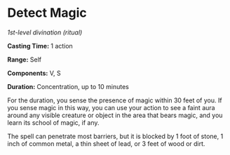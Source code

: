 <title>Detect Magic</title>

# Detect Magic

_1st-level divination (ritual)_

**Casting Time:** 1 action

**Range:** Self

**Components:** V, S

**Duration:** Concentration, up to 10 minutes

For the duration, you sense the presence of
magic within 30 feet of you. If you sense
magic in this way, you can use your action to
see a faint aura around any visible creature
or object in the area that bears magic, and
you learn its school of magic, if any.

The spell can penetrate most barriers, but it
is blocked by 1 foot of stone, 1 inch of
common metal, a thin sheet of lead, or 3 feet
of wood or dirt.

